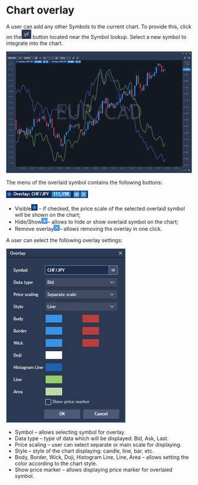 # Chart overlay

A user can add any other Symbols to the current chart. To provide this, click on the![](../../../.gitbook/assets/2%20%2831%29.png)
button located near the Symbol lookup. Select a new symbol to integrate into the chart.

![](../../../.gitbook/assets/1%20%2860%29.png)


The menu of the overlaid symbol contains the following buttons:

![](../../../.gitbook/assets/3%20%2857%29.png)

* Visible![](../../../.gitbook/assets/4%20%2843%29.png)
  – if checked, the price scale of the selected overlaid symbol will be shown on the chart;
* Hide/Show![](../../../.gitbook/assets/5%20%2825%29.png)– allows to hide or show overlaid symbol on the chart;
* Remove overlay![](../../../.gitbook/assets/6%20%286%29.png)– allows removing the overlay in one click.

A user can select the following overlay settings:

![](../../../.gitbook/assets/7%20%282%29.png)

* Symbol – allows selecting symbol for overlay.
* Data type – type of data which will be displayed: Bid, Ask, Last.
* Price scaling – user can select separate or main scale for displaying.
* Style – style of the chart displaying: candle, line, bar, etc.
* Body, Border, Wick, Doji, Histogram Line, Line, Area – allows setting the color according to the chart style.
* Show price marker – allows displaying price marker for overlaied symbol.



